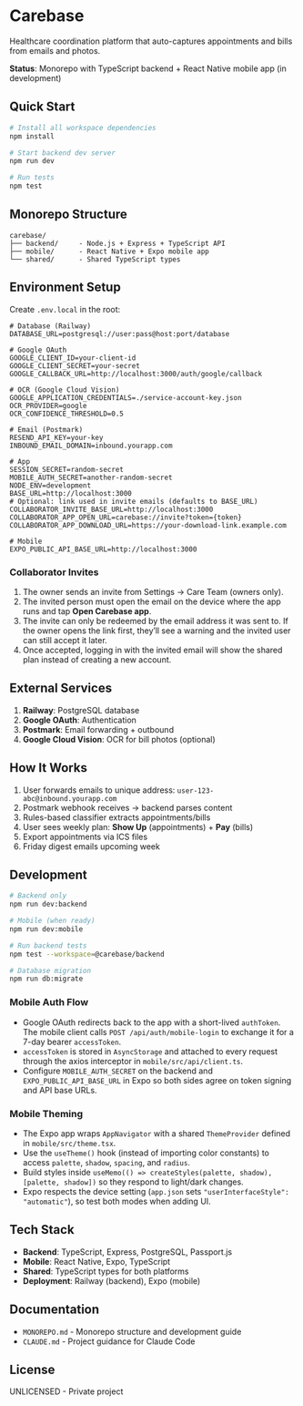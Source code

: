 # Carebase

Healthcare coordination platform that auto-captures appointments and bills from emails and photos.

**Status**: Monorepo with TypeScript backend + React Native mobile app (in development)

## Quick Start

```bash
# Install all workspace dependencies
npm install

# Start backend dev server
npm run dev

# Run tests
npm test
```

## Monorepo Structure

```
carebase/
├── backend/     - Node.js + Express + TypeScript API
├── mobile/      - React Native + Expo mobile app
└── shared/      - Shared TypeScript types
```

## Environment Setup

Create `.env.local` in the root:

```env
# Database (Railway)
DATABASE_URL=postgresql://user:pass@host:port/database

# Google OAuth
GOOGLE_CLIENT_ID=your-client-id
GOOGLE_CLIENT_SECRET=your-secret
GOOGLE_CALLBACK_URL=http://localhost:3000/auth/google/callback

# OCR (Google Cloud Vision)
GOOGLE_APPLICATION_CREDENTIALS=./service-account-key.json
OCR_PROVIDER=google
OCR_CONFIDENCE_THRESHOLD=0.5

# Email (Postmark)
RESEND_API_KEY=your-key
INBOUND_EMAIL_DOMAIN=inbound.yourapp.com

# App
SESSION_SECRET=random-secret
MOBILE_AUTH_SECRET=another-random-secret
NODE_ENV=development
BASE_URL=http://localhost:3000
# Optional: link used in invite emails (defaults to BASE_URL)
COLLABORATOR_INVITE_BASE_URL=http://localhost:3000
COLLABORATOR_APP_OPEN_URL=carebase://invite?token={token}
COLLABORATOR_APP_DOWNLOAD_URL=https://your-download-link.example.com

# Mobile
EXPO_PUBLIC_API_BASE_URL=http://localhost:3000
```

### Collaborator Invites

1. The owner sends an invite from Settings → Care Team (owners only).
2. The invited person must open the email on the device where the app runs and tap **Open Carebase app**.
3. The invite can only be redeemed by the email address it was sent to. If the owner opens the link first, they’ll see a warning and the invited user can still accept it later.
4. Once accepted, logging in with the invited email will show the shared plan instead of creating a new account.

## External Services

1. **Railway**: PostgreSQL database
2. **Google OAuth**: Authentication
3. **Postmark**: Email forwarding + outbound
4. **Google Cloud Vision**: OCR for bill photos (optional)

## How It Works

1. User forwards emails to unique address: `user-123-abc@inbound.yourapp.com`
2. Postmark webhook receives → backend parses content
3. Rules-based classifier extracts appointments/bills
4. User sees weekly plan: **Show Up** (appointments) + **Pay** (bills)
5. Export appointments via ICS files
6. Friday digest emails upcoming week

## Development

```bash
# Backend only
npm run dev:backend

# Mobile (when ready)
npm run dev:mobile

# Run backend tests
npm test --workspace=@carebase/backend

# Database migration
npm run db:migrate
```

### Mobile Auth Flow

- Google OAuth redirects back to the app with a short-lived `authToken`. The mobile client calls `POST /api/auth/mobile-login` to exchange it for a 7-day bearer `accessToken`.
- `accessToken` is stored in `AsyncStorage` and attached to every request through the axios interceptor in `mobile/src/api/client.ts`.
- Configure `MOBILE_AUTH_SECRET` on the backend and `EXPO_PUBLIC_API_BASE_URL` in Expo so both sides agree on token signing and API base URLs.

### Mobile Theming

- The Expo app wraps `AppNavigator` with a shared `ThemeProvider` defined in `mobile/src/theme.tsx`.
- Use the `useTheme()` hook (instead of importing color constants) to access `palette`, `shadow`, `spacing`, and `radius`.
- Build styles inside `useMemo(() => createStyles(palette, shadow), [palette, shadow])` so they respond to light/dark changes.
- Expo respects the device setting (`app.json` sets `"userInterfaceStyle": "automatic"`), so test both modes when adding UI.

## Tech Stack

- **Backend**: TypeScript, Express, PostgreSQL, Passport.js
- **Mobile**: React Native, Expo, TypeScript
- **Shared**: TypeScript types for both platforms
- **Deployment**: Railway (backend), Expo (mobile)

## Documentation

- `MONOREPO.md` - Monorepo structure and development guide
- `CLAUDE.md` - Project guidance for Claude Code

## License

UNLICENSED - Private project
